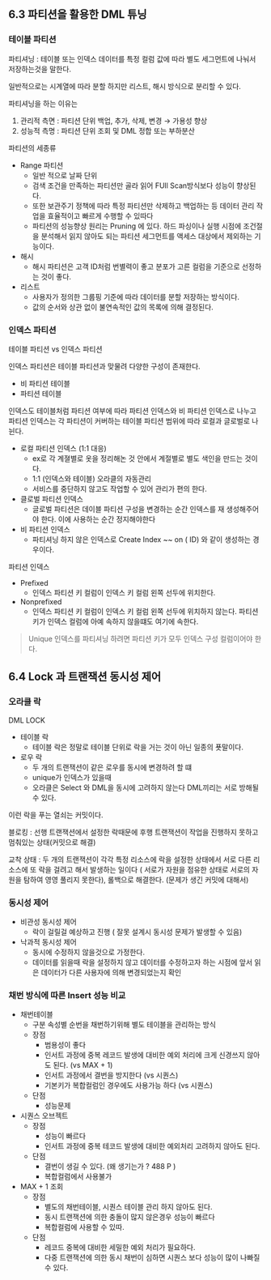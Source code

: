 ## 6.3 파티션을 활용한 DML 튜닝

###  테이블 파티션

파티셔닝 : 테이블 또는 인덱스 데이터를 특정 컬럼 값에 따라 별도 세그먼트에 나눠서 저장하는것을 말한다.

일반적으로는 시계열에 따라 분할 하지만 리스트, 해시 방식으로 분리할 수 있다.

파티셔닝을 하는 이유는

1. 관리적 측면 : 파티션 단위 백업, 추가, 삭제, 변경 → 가용성 향상
2. 성능적 측명 : 파티션 단위 조회 및 DML 정합 또는 부하분산

파티션의 세종류

- Range 파티션
    - 일반 적으로 날짜 단위
    - 검색 조건을 만족하는 파티션만 골라 읽어 FUll Scan방식보다 성능이 향상된다.
    - 또한 보관주기 정책에 따라 특정 파티션만 삭제하고 백업하는 등 데이터 관리 작업을 효율적이고 빠르게 수행할 수 있따다
    - 파티션의 성능향상 원리는 Pruning 에 있다. 하드 파싱이나 실행 시점에 조건절을 분석해서 읽지 않아도 되는 파티션 세그먼트를 액세스 대상에서 제외하는 기능이다.
- 해시
    - 해시 파티션은 고객 ID처럼 번별력이 좋고 분포가 고른 컬럼을 기준으로 선정하는 것이 좋다.
- 리스트
    - 사용자가 정의한 그룹핑 기준에 따라 데이터를 분할 저장하는 방식이다.
    - 값의 순서와 상관 없이 불연속적인 값의 목록에 의해 결정된다.

### 인덱스 파티션

테이블 파티션 vs 인덱스 파티션

인덱스 파티션은 테이블 파티션과 맞물려 다양한 구성이 존재한다.

- 비 파티션 테이블
- 파티션 테이블

인덱스도 테이블처럼 파티션 여부에 따라 파티션 인덱스와 비 파티션 인덱스로 나누고 파티션 인덱스는 각 파티션이 커버하는 테이블 파티션 범위에 따라 로컬과 글로벌로 나뉜다.

- 로컬 파티션 인덱스 (1:1 대응)
    - ex로 각 계졀별로 옷을 정리해논 것 안에서 계절별로 별도 색인을 만드는 것이다.
    - 1:1 (인덱스와 테이블) 오라클의 자동관리
    - 서비스를 중단하지 않고도 작업할 수 있어 관리가 편의 한다.
- 클로벌 파티션 인덱스
    - 글로벌 파티션은 데이블 파티션 구성을 변경하는 순간 인덱스를 재 생성해주어야 한다.  이에 사용하는 순간 정지해야한다
- 비 파티션 인덱스
    - 파티셔닝 하지 않은 인덱스로 Create Index ~~ on ( ID) 와 같이 생성하는 경우이다.

파티션 인덱스

- Prefixed
    - 인덱스 파티션 키 컬럼이 인덱스 키 컬럼 왼쪽 선두에 위치한다.
- Nonprefixed
    - 인덱스 파티션 키 컬럼이 인덱스 키 컬럼 왼쪽 선두에 위치하지 않는다. 파티션 키가 인덱스 컬럼에 아예 속하지 않을떄도 여기에 속한다.

> Unique 인덱스를 파티셔닝 하려면 파티션 키가 모두 인덱스 구성 컬럼이어야 한다.
>

## 6.4 Lock 과 트랜잭션 동시성 제어

### 오라클 락

DML LOCK

- 테이블 락
    - 테이블 락은 정말로 테이블 단위로 락을 거는 것이 아닌 일종의 푯말이다.
- 로우 락
    - 두 개의 트랜잭션이 같은 로우를 동시에 변경하려 할 떄
    - unique가 인덱스가 있을때
    - 오라클은 Select 와 DML을 동시에 고려하지 않는다 DML끼리는 서로 방해될 수 있다.

이런 락을 푸는 열쇠는 커밋이다.

블로킹 : 선행 트랜잭션에서 설정한 락때문에 후행 트랜잭션이 작업을 진행하지 못하고 멈춰있는 상태(커밋으로 해결)

교착 상태 : 두 개의 트랜잭션이 각각 특정 리소스에 락을 설정한 상태에서 서로 다른 리소스에 또 락을 걸려고 해서 발생하는 일이다 ( 서로가 자원을 점유한 상태로 서로의 자원을 탐하여 영영 풀리지 못한다), 롤백으로 해결한다. (문제가 생긴 커밋에 대해서)

### 동시성 제어

- 비관성 동시성 제어
    - 락이 걸릴걸 예상하고 진행 ( 잘못 설계시 동시성 문제가 발생할 수 있음)
- 낙과적 동시성 제어
    - 동시에 수정하지 않을것으로 가정한다.
    - 데이터를 읽을때 락을 설정하지 않고 데이터를 수정하고자 하는 시점에 앞서 읽은 데이터가 다른 사용자에 의해 변경되었는지 확인

### 채번 방식에 따른 Insert 성능 비교

- 채번테이블
    - 구분 속성별 순번을 채번하기위해 별도 테이블을 관리하는 방식
    - 장점
        - 범용성이 좋다
        - 인서트 과정에 중복 레코드 발생에 대비한 예외 처리에 크게 신경쓰지 않아도 된다. (vs MAX + 1)
        - 인서트 과정에서 결번을 방지한다 (vs 시퀀스)
        - 기본키가 복합컬럼인 경우에도 사용가능 하다 (vs 시퀀스)
    - 단점
        - 성능문제
- 시퀀스 오브젝트
    - 장점
        - 성능이 빠르다
        - 인서트 과정에 중복 테코드 발생에 대비한 예외처리 고려하지 않아도 된다.
    - 단점
        - 결번이 생길 수 있다. (왜 생기는가 ? 488 P )
        - 복합컬럼에서 사용불가
- MAX + 1 조회
    - 장점
        - 별도의 채번테이블, 시퀀스 테이블 관리 하지 않아도 된다.
        - 동시 트랜잭션에 의한 충돌이 많지 않은경우 성능이 빠르다
        - 복합컬럼에 사용할 수 있따.
    - 단점
        - 레코드 중복에 대비한 세밀한 예외 처리가 필요하다.
        - 다중 트랜잭션에 의한 동시 채번이 심하면 시퀀스 보다 성능이 많이 나빠질 수 있다.